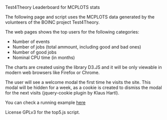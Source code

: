 Test4Theory Leaderboard for MCPLOTS stats

The following page and script uses the MCPLOTS data generated by the volunteers of 
the BOINC project Test4Theory.

The web pages shows the top users for the following categories:

  * Number of events
  * Number of jobs (total ammount, including good and bad ones)
  * Number of good jobs
  * Nominal CPU time (in months)

The charts are created using the library D3.JS and it will be only viewable in modern
web browsers like Firefox or Chrome.

The user will see a welcome modal the first time he visits the site. This
modal will be hidden for a week, as a cookie is created to dismiss the
modal for the next visits (jquery-cookie plugin by Klaus Hartl).

You can check a running example [here](http://www.citizencyberscience.net/t4t-webapp/stats/)

License GPLv3 for the top5.js script.
